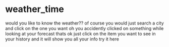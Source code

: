 # weather_time
would you like to know the weather??
of course you would 
just search a city and click on the one you want
oh you accidently clicked on something while looking at your forecast
thats ok just click on the item you want to see in your history and it will show you all your info
try it here